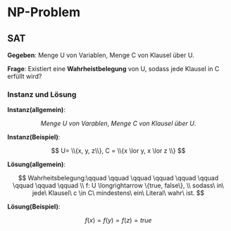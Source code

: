 # NP-Problem

## SAT

**Gegeben**: Menge U von Variablen, Menge C von Klausel über U.

**Frage**: Existiert eine **Wahrheistbelegung** von U, sodass jede Klausel in C erfüllt wird?

### Instanz und Lösung

**Instanz(allgemein)**:

$$ Menge\ U\ von\ Varablen,\ Menge\ C\ von\ Klausel\ über\ U.$$

**Instanz(Beispiel)**:

$$ U= \\{x, y, z\\}, C = \\{x \lor y, x \lor z \\} $$

**Lösung(allgemein)**:

$$
 Wahrheitsbelegung:\qquad \qquad \qquad \qquad \qquad     \qquad \qquad \qquad \qquad \\
 f: U \longrightarrow \{true, false\}, \\
 sodass\ in\ jede\ Klausel\ c \in C\ mindestens\ ein\ Literal\ wahr\ ist.
$$

**Lösung(Beispiel)**:

$$
f(x)=f(y)=f(z)=true
$$